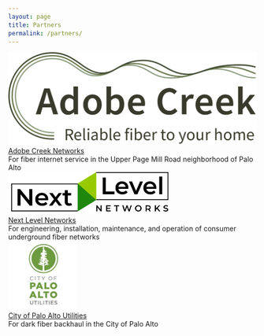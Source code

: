 ```yaml
---
layout: page
title: Partners
permalink: /partners/
---
```


<div class="categories">

<div class="partner">
     <div class="partnerlogo"><img src="/assets/logo_adobecreek.png" alt="Adobe Creek logo"/></div>
     <div><a href="https://adobecreek.net/">Adobe Creek Networks</a></div>
     <div>For fiber internet service in the Upper Page Mill Road neighborhood of Palo Alto</div>
</div>
<div class="partner">
     <div class="partnerlogo"><img src="/assets/logo_nextlevel.png" alt="Next Level Networks logo"/></div>
     <div><a href="https://www.nextlevel.net/">Next Level Networks</a></div>
     <div>For engineering, installation, maintenance, and operation of consumer underground fiber networks</div>
</div>
<div class="partner">
     <div class="partnerlogo" height="20em"><img src="/assets/logo_cpau.jpg" alt="City of Palo Alto Utilities logo" width="140px"/></div>
     <div><a href="https://www.cityofpaloalto.org/Departments/Utilities/Business/Fiber-Network">City of Palo Alto Utilities</a></div>
     <div>For dark fiber backhaul in the City of Palo Alto</div>
</div>

</div>
